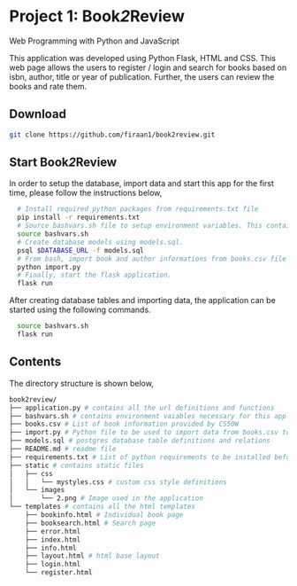 # Project 1: **Book*2*Review**

Web Programming with Python and JavaScript

This application was developed using Python Flask, HTML and CSS.
This web page allows the users to register / login and search for books based on isbn, author, title or year of publication. Further, the users can review the books and rate them.

## Download
``` bash
git clone https://github.com/firaan1/book2review.git
```
## Start **Book*2*Review**
In order to setup the database, import data and start this app for the first time, please follow the instructions below,
  ``` bash
    # Install required python packages from requirements.txt file
    pip install -r requirements.txt
    # Source bashvars.sh file to setup environment variables. This contains FLASK_APP, DATABASE_URL and bookread key variables.
    source bashvars.sh
    # Create database models using models.sql.
    psql $DATABASE_URL -f models.sql
    # From bash, import book and author informations from books.csv file into the database.
    python import.py
    # Finally, start the flask application.
    flask run
  ```
After creating database tables and importing data, the application can be started using the following commands.
  ``` bash
    source bashvars.sh
    flask run
  ```
## Contents
The directory structure is shown below,
``` bash
book2review/
├── application.py # contains all the url definitions and functions
├── bashvars.sh # contains environment vaiables necessary for this application to run
├── books.csv # List of book information provided by CS50W
├── import.py # Python file to be used to import data from books.csv to postgres database
├── models.sql # postgres database table definitions and relations
├── README.md # readme file
├── requirements.txt # List of python requirements to be installed before running this application
├── static # contains static files
│   ├── css
│   │   └── mystyles.css # custom css style definitions
│   └── images
│       └── 2.png # Image used in the application
└── templates # contains all the html templates
    ├── bookinfo.html # Individual book page
    ├── booksearch.html # Search page
    ├── error.html
    ├── index.html
    ├── info.html
    ├── layout.html # html base layout
    ├── login.html
    └── register.html
```
